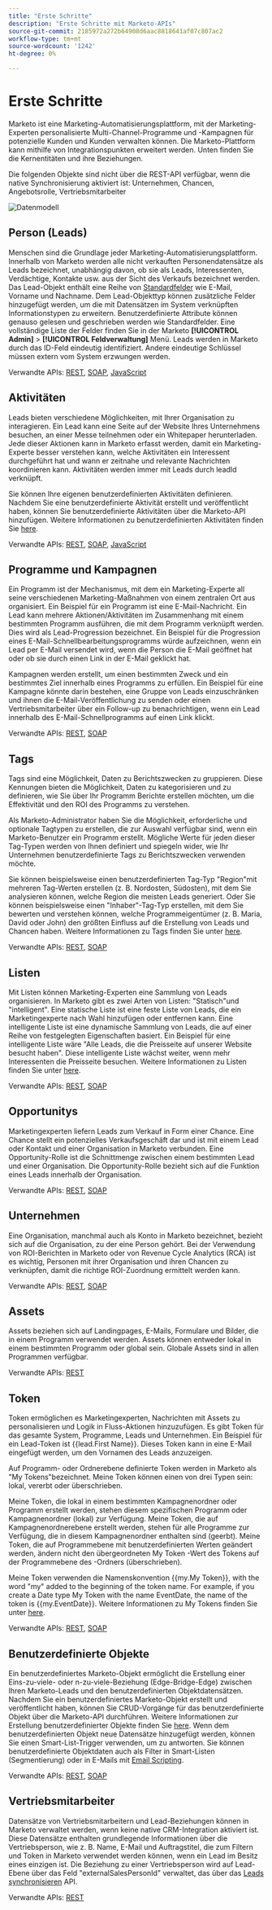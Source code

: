 ```yaml
---
title: "Erste Schritte"
description: "Erste Schritte mit Marketo-APIs"
source-git-commit: 2185972a272b64908d6aac8818641af07c807ac2
workflow-type: tm+mt
source-wordcount: '1242'
ht-degree: 0%

---
```



# Erste Schritte

Marketo ist eine Marketing-Automatisierungsplattform, mit der Marketing-Experten personalisierte Multi-Channel-Programme und -Kampagnen für potenzielle Kunden und Kunden verwalten können. Die Marketo-Plattform kann mithilfe von Integrationspunkten erweitert werden. Unten finden Sie die Kernentitäten und ihre Beziehungen.

Die folgenden Objekte sind nicht über die REST-API verfügbar, wenn die native Synchronisierung aktiviert ist: Unternehmen, Chancen, Angebotsrolle, Vertriebsmitarbeiter

![Datenmodell](assets/data_model.png)

## Person (Leads)

Menschen sind die Grundlage jeder Marketing-Automatisierungsplattform. Innerhalb von Marketo werden alle nicht verkauften Personendatensätze als Leads bezeichnet, unabhängig davon, ob sie als Leads, Interessenten, Verdächtige, Kontakte usw. aus der Sicht des Verkaufs bezeichnet werden. Das Lead-Objekt enthält eine Reihe von [Standardfelder](https://developer.adobe.com/marketo-apis/api/mapi/#tag/Leads/operation/getLeadFieldsUsingGET) wie E-Mail, Vorname und Nachname. Dem Lead-Objekttyp können zusätzliche Felder hinzugefügt werden, um die mit Datensätzen im System verknüpften Informationstypen zu erweitern. Benutzerdefinierte Attribute können genauso gelesen und geschrieben werden wie Standardfelder. Eine vollständige Liste der Felder finden Sie in der Marketo **[!UICONTROL Admin]** > **[!UICONTROL Feldverwaltung]** Menü. Leads werden in Marketo durch das ID-Feld eindeutig identifiziert. Andere eindeutige Schlüssel müssen extern vom System erzwungen werden.

Verwandte APIs: [REST](https://developer.adobe.com/marketo-apis/api/mapi/#tag/Leads), [SOAP](soap-api/leads.md), [JavaScript](javascript-api/lead-tracking.md#lead-tracking-api)

## Aktivitäten

Leads bieten verschiedene Möglichkeiten, mit Ihrer Organisation zu interagieren. Ein Lead kann eine Seite auf der Website Ihres Unternehmens besuchen, an einer Messe teilnehmen oder ein Whitepaper herunterladen. Jede dieser Aktionen kann in Marketo erfasst werden, damit ein Marketing-Experte besser verstehen kann, welche Aktivitäten ein Interessent durchgeführt hat und wann er zeitnahe und relevante Nachrichten koordinieren kann. Aktivitäten werden immer mit Leads durch leadId verknüpft.

Sie können Ihre eigenen benutzerdefinierten Aktivitäten definieren. Nachdem Sie eine benutzerdefinierte Aktivität erstellt und veröffentlicht haben, können Sie benutzerdefinierte Aktivitäten über die Marketo-API hinzufügen. Weitere Informationen zu benutzerdefinierten Aktivitäten finden Sie [here](https://experienceleague.adobe.com/en/docs/marketo/using/product-docs/administration/marketo-custom-activities/understanding-custom-activities).

Verwandte APIs: [REST](https://developer.adobe.com/marketo-apis/api/mapi/#tag/Activities), [SOAP](soap-api/activities.md), [JavaScript](javascript-api/lead-tracking.md#munchkin-behavior)

## Programme und Kampagnen

Ein Programm ist der Mechanismus, mit dem ein Marketing-Experte all seine verschiedenen Marketing-Maßnahmen von einem zentralen Ort aus organisiert. Ein Beispiel für ein Programm ist eine E-Mail-Nachricht. Ein Lead kann mehrere Aktionen/Aktivitäten im Zusammenhang mit einem bestimmten Programm ausführen, die mit dem Programm verknüpft werden. Dies wird als Lead-Progression bezeichnet. Ein Beispiel für die Progression eines E-Mail-Schnellbearbeitungsprogramms würde aufzeichnen, wenn ein Lead per E-Mail versendet wird, wenn die Person die E-Mail geöffnet hat oder ob sie durch einen Link in der E-Mail geklickt hat.

Kampagnen werden erstellt, um einen bestimmten Zweck und ein bestimmtes Ziel innerhalb eines Programms zu erfüllen. Ein Beispiel für eine Kampagne könnte darin bestehen, eine Gruppe von Leads einzuschränken und ihnen die E-Mail-Veröffentlichung zu senden oder einen Vertriebsmitarbeiter über ein Follow-up zu benachrichtigen, wenn ein Lead innerhalb des E-Mail-Schnellprogramms auf einen Link klickt.

Verwandte APIs: [REST](https://developer.adobe.com/marketo-apis/api/mapi/#tag/Campaigns), [SOAP](soap-api/getcampaignsforsource.md)

## Tags

Tags sind eine Möglichkeit, Daten zu Berichtszwecken zu gruppieren. Diese Kennungen bieten die Möglichkeit, Daten zu kategorisieren und zu definieren, wie Sie über Ihr Programm Berichte erstellen möchten, um die Effektivität und den ROI des Programms zu verstehen.

Als Marketo-Administrator haben Sie die Möglichkeit, erforderliche und optionale Tagtypen zu erstellen, die zur Auswahl verfügbar sind, wenn ein Marketo-Benutzer ein Programm erstellt. Mögliche Werte für jeden dieser Tag-Typen werden von Ihnen definiert und spiegeln wider, wie Ihr Unternehmen benutzerdefinierte Tags zu Berichtszwecken verwenden möchte.

Sie können beispielsweise einen benutzerdefinierten Tag-Typ &quot;Region&quot;mit mehreren Tag-Werten erstellen (z. B. Nordosten, Südosten), mit dem Sie analysieren können, welche Region die meisten Leads generiert. Oder Sie können beispielsweise einen &quot;Inhaber&quot;-Tag-Typ erstellen, mit dem Sie bewerten und verstehen können, welche Programmeigentümer (z. B. Maria, David oder John) den größten Einfluss auf die Erstellung von Leads und Chancen haben. Weitere Informationen zu Tags finden Sie unter [here](https://experienceleague.adobe.com/en/docs/marketo/using/product-docs/core-marketo-concepts/programs/working-with-programs/understanding-tags).

Verwandte APIs: [REST](https://developer.adobe.com/marketo-apis/api/asset/), [SOAP](soap-api/gettags.md)

## Listen

Mit Listen können Marketing-Experten eine Sammlung von Leads organisieren. In Marketo gibt es zwei Arten von Listen: &quot;Statisch&quot;und &quot;intelligent&quot;. Eine statische Liste ist eine feste Liste von Leads, die ein Marketingexperte nach Wahl hinzufügen oder entfernen kann. Eine intelligente Liste ist eine dynamische Sammlung von Leads, die auf einer Reihe von festgelegten Eigenschaften basiert. Ein Beispiel für eine intelligente Liste wäre &quot;Alle Leads, die die Preisseite auf unserer Website besucht haben&quot;. Diese intelligente Liste wächst weiter, wenn mehr Interessenten die Preisseite besuchen. Weitere Informationen zu Listen finden Sie unter [here](https://experienceleague.adobe.com/en/docs/marketo/using/home).

Verwandte APIs: [REST](https://developer.adobe.com/marketo-apis/api/asset/#tag/Static-Lists), [SOAP](soap-api/getimporttoliststatus.md)

## Opportunitys

Marketingexperten liefern Leads zum Verkauf in Form einer Chance. Eine Chance stellt ein potenzielles Verkaufsgeschäft dar und ist mit einem Lead oder Kontakt und einer Organisation in Marketo verbunden. Eine Opportunity-Rolle ist die Schnittmenge zwischen einem bestimmten Lead und einer Organisation. Die Opportunity-Rolle bezieht sich auf die Funktion eines Leads innerhalb der Organisation.

Verwandte APIs: [REST](https://developer.adobe.com/marketo-apis/api/mapi/#tag/Opportunities), [SOAP](soap-api/getmobjects.md)

## Unternehmen

Eine Organisation, manchmal auch als Konto in Marketo bezeichnet, bezieht sich auf die Organisation, zu der eine Person gehört. Bei der Verwendung von ROI-Berichten in Marketo oder von Revenue Cycle Analytics (RCA) ist es wichtig, Personen mit ihrer Organisation und ihren Chancen zu verknüpfen, damit die richtige ROI-Zuordnung ermittelt werden kann.

Verwandte APIs: [REST](https://developer.adobe.com/marketo-apis/api/mapi/#tag/Companies), [SOAP](soap-api/leads.md)

## Assets

Assets beziehen sich auf Landingpages, E-Mails, Formulare und Bilder, die in einem Programm verwendet werden. Assets können entweder lokal in einem bestimmten Programm oder global sein. Globale Assets sind in allen Programmen verfügbar.

Verwandte APIs: [REST](https://developer.adobe.com/marketo-apis/api/asset/)

## Token

Token ermöglichen es Marketingexperten, Nachrichten mit Assets zu personalisieren und Logik in Fluss-Aktionen hinzuzufügen. Es gibt Token für das gesamte System, Programme, Leads und Unternehmen. Ein Beispiel für ein Lead-Token ist {{lead.First Name}}. Dieses Token kann in eine E-Mail eingefügt werden, um den Vornamen des Leads anzuzeigen.

Auf Programm- oder Ordnerebene definierte Token werden in Marketo als &quot;My Tokens&quot;bezeichnet. Meine Token können einen von drei Typen sein: lokal, vererbt oder überschrieben.

Meine Token, die lokal in einem bestimmten Kampagnenordner oder Programm erstellt werden, stehen diesem spezifischen Programm oder Kampagnenordner (lokal) zur Verfügung. Meine Token, die auf Kampagnenordnerebene erstellt werden, stehen für alle Programme zur Verfügung, die in diesem Kampagnenordner enthalten sind (geerbt). Meine Token, die auf Programmebene mit benutzerdefinierten Werten geändert werden, ändern nicht den übergeordneten My Token -Wert des Tokens auf der Programmebene des -Ordners (überschrieben).

Meine Token verwenden die Namenskonvention {{my.My Token}}, with the word "my" added to the beginning of the token name. For example, if you create a Date type My Token with the name EventDate, the name of the token is {{my.EventDate}}. Weitere Informationen zu My Tokens finden Sie unter [here](https://experienceleague.adobe.com/en/docs/marketo/using/product-docs/core-marketo-concepts/programs/tokens/understanding-my-tokens-in-a-program).

Verwandte APIs: [REST](https://developer.adobe.com/marketo-apis/api/asset/#tag/Tokens), [SOAP](soap-api/getcampaignsforsource.md)

## Benutzerdefinierte Objekte

Ein benutzerdefiniertes Marketo-Objekt ermöglicht die Erstellung einer Eins-zu-viele- oder n-zu-viele-Beziehung (Edge-Bridge-Edge) zwischen Ihren Marketo-Leads und den benutzerdefinierten Objektdatensätzen. Nachdem Sie ein benutzerdefiniertes Marketo-Objekt erstellt und veröffentlicht haben, können Sie CRUD-Vorgänge für das benutzerdefinierte Objekt über die Marketo-API durchführen. Weitere Informationen zur Erstellung benutzerdefinierter Objekte finden Sie [here](https://experienceleague.adobe.com/en/docs/marketo/using/home). Wenn dem benutzerdefinierten Objekt neue Datensätze hinzugefügt werden, können Sie einen Smart-List-Trigger verwenden, um zu antworten. Sie können benutzerdefinierte Objektdaten auch als Filter in Smart-Listen (Segmentierung) oder in E-Mails mit [Email Scripting](email-scripting.md).

Verwandte APIs: [REST](https://developer.adobe.com/marketo-apis/api/mapi/#tag/Custom-Objects), [SOAP](soap-api/custom-objects.md)

## Vertriebsmitarbeiter

Datensätze von Vertriebsmitarbeitern und Lead-Beziehungen können in Marketo verwaltet werden, wenn keine native CRM-Integration aktiviert ist. Diese Datensätze enthalten grundlegende Informationen über die Vertriebsperson, wie z. B. Name, E-Mail und Auftragstitel, die zum Filtern und Token in Marketo verwendet werden können, wenn ein Lead im Besitz eines einzigen ist. Die Beziehung zu einer Vertriebsperson wird auf Lead-Ebene über das Feld &quot;externalSalesPersonId&quot; verwaltet, das über das [Leads synchronisieren](https://developer.adobe.com/marketo-apis/api/mapi/#tag/Leads/operation/syncLeadUsingPOST) API.

Verwandte APIs: [REST](https://developer.adobe.com/marketo-apis/api/mapi/#tag/Sales-Persons)
